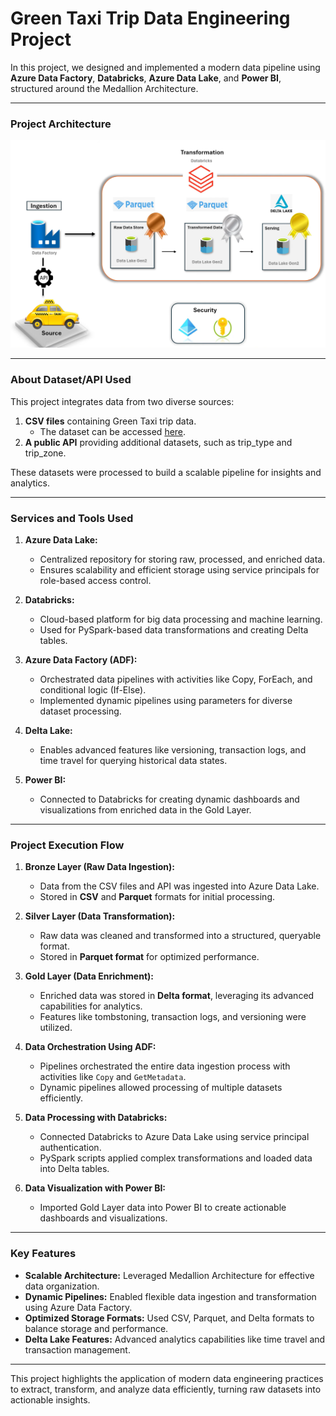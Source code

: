 # **Green Taxi Trip Data Engineering Project**

In this project, we designed and implemented a modern data pipeline using **Azure Data Factory**, **Databricks**, **Azure Data Lake**, and **Power BI**, structured around the Medallion Architecture.

---

### **Project Architecture**
![Architecture Diagram](https://github.com/Mockbee/nyc-taxi-end-to-end-de-project/blob/main/Data%20Architecture.png)

---

### **About Dataset/API Used**
This project integrates data from two diverse sources:  
1. **CSV files** containing Green Taxi trip data.  
   - The dataset can be accessed [here](https://www.nyc.gov/site/tlc/about/tlc-trip-record-data.page).  
2. **A public API** providing additional datasets, such as trip_type and trip_zone.  

These datasets were processed to build a scalable pipeline for insights and analytics.

---

### **Services and Tools Used**

1. **Azure Data Lake:**  
   - Centralized repository for storing raw, processed, and enriched data.  
   - Ensures scalability and efficient storage using service principals for role-based access control.

2. **Databricks:**  
   - Cloud-based platform for big data processing and machine learning.  
   - Used for PySpark-based data transformations and creating Delta tables.

3. **Azure Data Factory (ADF):**  
   - Orchestrated data pipelines with activities like Copy, ForEach, and conditional logic (If-Else).  
   - Implemented dynamic pipelines using parameters for diverse dataset processing.

4. **Delta Lake:**  
   - Enables advanced features like versioning, transaction logs, and time travel for querying historical data states.

5. **Power BI:**  
   - Connected to Databricks for creating dynamic dashboards and visualizations from enriched data in the Gold Layer.

---

### **Project Execution Flow**

1. **Bronze Layer (Raw Data Ingestion):**  
   - Data from the CSV files and API was ingested into Azure Data Lake.  
   - Stored in **CSV** and **Parquet** formats for initial processing.

2. **Silver Layer (Data Transformation):**  
   - Raw data was cleaned and transformed into a structured, queryable format.  
   - Stored in **Parquet format** for optimized performance.

3. **Gold Layer (Data Enrichment):**  
   - Enriched data was stored in **Delta format**, leveraging its advanced capabilities for analytics.  
   - Features like tombstoning, transaction logs, and versioning were utilized.

4. **Data Orchestration Using ADF:**  
   - Pipelines orchestrated the entire data ingestion process with activities like `Copy` and `GetMetadata`.  
   - Dynamic pipelines allowed processing of multiple datasets efficiently.

5. **Data Processing with Databricks:**  
   - Connected Databricks to Azure Data Lake using service principal authentication.  
   - PySpark scripts applied complex transformations and loaded data into Delta tables.

6. **Data Visualization with Power BI:**  
   - Imported Gold Layer data into Power BI to create actionable dashboards and visualizations.

---

### **Key Features**
- **Scalable Architecture:** Leveraged Medallion Architecture for effective data organization.  
- **Dynamic Pipelines:** Enabled flexible data ingestion and transformation using Azure Data Factory.  
- **Optimized Storage Formats:** Used CSV, Parquet, and Delta formats to balance storage and performance.  
- **Delta Lake Features:** Advanced analytics capabilities like time travel and transaction management.

---

This project highlights the application of modern data engineering practices to extract, transform, and analyze data efficiently, turning raw datasets into actionable insights.
